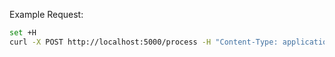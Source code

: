 Example Request:

```bash
set +H
curl -X POST http://localhost:5000/process -H "Content-Type: application/json" -d '{"text": "Who painted The Storm on the Sea of Galilee?"}'
```

